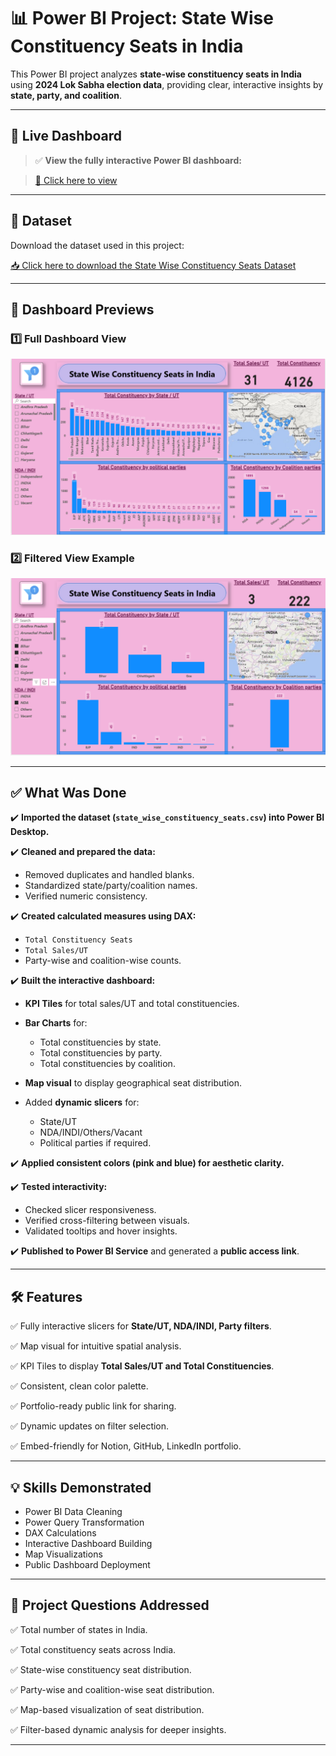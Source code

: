 # 📊 Power BI Project: State Wise Constituency Seats in India

This Power BI project analyzes **state-wise constituency seats in India** using **2024 Lok Sabha election data**, providing clear, interactive insights by **state, party, and coalition**.

---

## 🔗 Live Dashboard

> ✅ **View the fully interactive Power BI dashboard:**

> [🔗 Click here to view](https://app.powerbi.com/links/FujcI-lx-b?ctid=deb1b7b3-b2e4-49f8-b031-9a339ea9839c&pbi_source=linkShare)

---
## 📂 Dataset

Download the dataset used in this project:

[📥 Click here to download the State Wise Constituency Seats Dataset](https://github.com/Kowsi2003/PowerBI-State-Wise-Constituency-Seats-in-India/raw/main/State%20Wise%20Contituency%20Seats.xlsx)


---

## 📸 Dashboard Previews

### 1️⃣ Full Dashboard View


![Dashboard Full View](Dashboard.png)


### 2️⃣ Filtered View Example


![Dashboard Filtered View](Slicer-Dashboard.png)

---

## ✅ What Was Done

✔️ **Imported the dataset (`state_wise_constituency_seats.csv`) into Power BI Desktop.**

✔️ **Cleaned and prepared the data:**

* Removed duplicates and handled blanks.
* Standardized state/party/coalition names.
* Verified numeric consistency.

✔️ **Created calculated measures using DAX:**

* `Total Constituency Seats`
* `Total Sales/UT`
* Party-wise and coalition-wise counts.

✔️ **Built the interactive dashboard:**

* **KPI Tiles** for total sales/UT and total constituencies.
* **Bar Charts** for:

  * Total constituencies by state.
  * Total constituencies by party.
  * Total constituencies by coalition.
* **Map visual** to display geographical seat distribution.
* Added **dynamic slicers** for:

  * State/UT
  * NDA/INDI/Others/Vacant
  * Political parties if required.

✔️ **Applied consistent colors (pink and blue) for aesthetic clarity.**

✔️ **Tested interactivity:**

* Checked slicer responsiveness.
* Verified cross-filtering between visuals.
* Validated tooltips and hover insights.

✔️ **Published to Power BI Service** and generated a **public access link**.

---

## 🛠️ Features

✅ Fully interactive slicers for **State/UT, NDA/INDI, Party filters**.

✅ Map visual for intuitive spatial analysis.

✅ KPI Tiles to display **Total Sales/UT and Total Constituencies**.

✅ Consistent, clean color palette.

✅ Portfolio-ready public link for sharing.

✅ Dynamic updates on filter selection.

✅ Embed-friendly for Notion, GitHub, LinkedIn portfolio.

---

## 💡 Skills Demonstrated

* Power BI Data Cleaning
* Power Query Transformation
* DAX Calculations
* Interactive Dashboard Building
* Map Visualizations
* Public Dashboard Deployment

---

## 🎯 Project Questions Addressed

✅ Total number of states in India.

✅ Total constituency seats across India.

✅ State-wise constituency seat distribution.

✅ Party-wise and coalition-wise seat distribution.

✅ Map-based visualization of seat distribution.

✅ Filter-based dynamic analysis for deeper insights.

---

